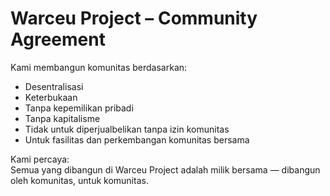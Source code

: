 # Warceu Project – Community Agreement

Kami membangun komunitas berdasarkan:

- Desentralisasi
- Keterbukaan
- Tanpa kepemilikan pribadi
- Tanpa kapitalisme
- Tidak untuk diperjualbelikan tanpa izin komunitas
- Untuk fasilitas dan perkembangan komunitas bersama

Kami percaya:  
Semua yang dibangun di Warceu Project adalah milik bersama — dibangun oleh komunitas, untuk komunitas.
